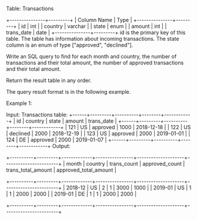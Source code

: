  Table: Transactions
 
 
 +---------------+---------+
 | Column Name   | Type    |
 +---------------+---------+
 | id            | int     |
 | country       | varchar |
 | state         | enum    |
 | amount        | int     |
 | trans_date    | date    |
 +---------------+---------+
 id is the primary key of this table.
 The table has information about incoming transactions.
 The state column is an enum of type ["approved", "declined"].
 
 
 
 
 Write an SQL query to find for each month and country, the number of
 transactions and their total amount, the number of approved transactions and
 their total amount.
 
 Return the result table in any order.
 
 The query result format is in the following example.
 
 
 Example 1:
 
 
 Input: 
 Transactions table:
 +------+---------+----------+--------+------------+
 | id   | country | state    | amount | trans_date |
 +------+---------+----------+--------+------------+
 | 121  | US      | approved | 1000   | 2018-12-18 |
 | 122  | US      | declined | 2000   | 2018-12-19 |
 | 123  | US      | approved | 2000   | 2019-01-01 |
 | 124  | DE      | approved | 2000   | 2019-01-07 |
 +------+---------+----------+--------+------------+
 Output: 
 
 +----------+---------+-------------+----------------+--------------------+-----------------------+
 | month    | country | trans_count | approved_count | trans_total_amount |
 approved_total_amount |
 
 +----------+---------+-------------+----------------+--------------------+-----------------------+
 | 2018-12  | US      | 2           | 1              | 3000               |
 1000                  |
 | 2019-01  | US      | 1           | 1              | 2000               |
 2000                  |
 | 2019-01  | DE      | 1           | 1              | 2000               |
 2000                  |
 
 +----------+---------+-------------+----------------+--------------------+-----------------------+
 
 


